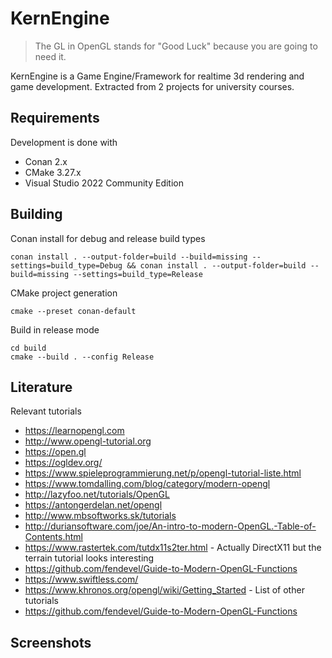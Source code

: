 # KernEngine

> The GL in OpenGL stands for "Good Luck" because you are going to need it.

KernEngine is a Game Engine/Framework for realtime 3d rendering and game development.
Extracted from 2 projects for university courses.

## Requirements

Development is done with
* Conan 2.x
* CMake 3.27.x
* Visual Studio 2022 Community Edition

## Building

Conan install for debug and release build types
```
conan install . --output-folder=build --build=missing --settings=build_type=Debug && conan install . --output-folder=build --build=missing --settings=build_type=Release
```

CMake project generation
```
cmake --preset conan-default
```

Build in release mode
```
cd build
cmake --build . --config Release
```

## Literature

Relevant tutorials
* https://learnopengl.com
* http://www.opengl-tutorial.org
* https://open.gl
* https://ogldev.org/
* https://www.spieleprogrammierung.net/p/opengl-tutorial-liste.html
* https://www.tomdalling.com/blog/category/modern-opengl
* http://lazyfoo.net/tutorials/OpenGL
* https://antongerdelan.net/opengl
* http://www.mbsoftworks.sk/tutorials
* http://duriansoftware.com/joe/An-intro-to-modern-OpenGL.-Table-of-Contents.html
* https://www.rastertek.com/tutdx11s2ter.html - Actually DirectX11 but the terrain tutorial looks interesting
* https://github.com/fendevel/Guide-to-Modern-OpenGL-Functions
* https://www.swiftless.com/
* https://www.khronos.org/opengl/wiki/Getting_Started - List of other tutorials
* https://github.com/fendevel/Guide-to-Modern-OpenGL-Functions

## Screenshots

